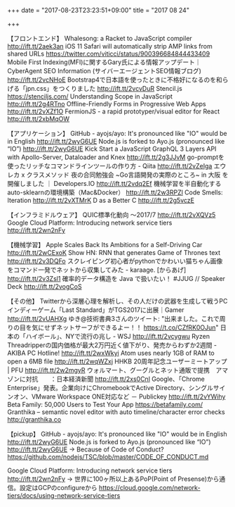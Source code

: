 +++
date = "2017-08-23T23:23:51+09:00"
title = "2017 08 24"

+++

【フロントエンド】
Whalesong: a Racket to JavaScript compiler http://ift.tt/2aek3an
iOS 11 Safari will automatically strip AMP links from shared URLs https://twitter.com/viticci/status/900396684844433409
Mobile First Indexing(MFI)に関するGary氏による情報アップデート｜CyberAgent SEO Information (サイバーエージェントSEO情報ブログ) http://ift.tt/2vcNHoE
Bootstrap4で日本語を使ったときに不格好になるのを和らげる「jpn.css」をつくりました http://ift.tt/2vcvDuR
Stencil.js https://stenciljs.com/
Understanding Scope in JavaScript http://ift.tt/2g4RTno
Offline-Friendly Forms in Progressive Web Apps http://ift.tt/2vXZf1O
FermionJS - a rapid prototyper/visual editor for React http://ift.tt/2xbMqOW

【アプリケーション】
GitHub - ayojs/ayo: It's pronounced like "IO" would be in English http://ift.tt/2wyG6UE
Node.js is forked to Ayo.js (pronounced like “IO”) http://ift.tt/2wyG6UE
Kick Start a JavaScript GraphQL 3 Layers API with Apollo-Server, Dataloader and Knex http://ift.tt/2g3JJvM
go-promptを使ったリッチなコマンドラインツールの作り方 - Qiita http://ift.tt/2vZeIga
エウレカ x クラスメソッド 夜の合同勉強会 ~Go言語開発の実際のところ~ in 大阪 を開催しました ｜ Developers.IO http://ift.tt/2vdq2Ef
機械学習を半自動化するauto-sklearnの環境構築（Mac&Docker） http://ift.tt/2w3RPZl
Code Smells: Iteration http://ift.tt/2vXTMrK
D as a Better C http://ift.tt/2g5vczE

【インフラミドルウェア】
QUIC標準化動向 〜2017/7 http://ift.tt/2vXQVz5
Google Cloud Platform: Introducing network service tiers http://ift.tt/2wn2nFy

【機械学習】
Apple Scales Back Its Ambitions for a Self-Driving Car http://ift.tt/2wCExoK
Show HN: RNN that generates Game of Thrones text http://ift.tt/2v3DQFo
スクレイピング初心者がpythonでかわいい猫ちゃん画像をコマンド一発でネットから収集してみた - karaage. [からあげ] http://ift.tt/2v3Zsl1
確率的データ構造を Java で扱いたい！ #JJUG // Speaker Deck http://ift.tt/2vogCoS

【その他】
Twitterから深層心理を解析し、その人だけの武器を生成して戦うPCインディーゲーム「Last Standard」がTGS2017に出展｜Gamer http://ift.tt/2vUAHXg
ゆき@技術書典3さんのツイート: "出来ました。これで周りの目を気にせずネットサーフができるよー！！ https://t.co/CZfRK0OJun" 
日本の「ハイボール」、NYで流行の兆し - WSJ http://ift.tt/2vcygwu
Ryzen Threadripperの国内価格が最大2万円近く値下がり、発売からわずか2週間 - AKIBA PC Hotline! http://ift.tt/2wxWkyi
Atom uses nearly 1GB of RAM to open a 6MB file http://ift.tt/2wqWZxj
HHKB 20周年記念ユーザーミートアップ | PFU http://ift.tt/2w2mgyR
ウォルマート、グーグルとネット通販で提携　アマゾンに対抗　　：日本経済新聞 http://ift.tt/2xs0Cnl
Google、「Chrome Enterprise」発表。企業向けにChromebookでActive Directory、シングルサインオン、VMware Workspace ONE対応など － Publickey http://ift.tt/2vYWihy
Beta Family: 50,000 Users to Test Your App https://betafamily.com/
Granthika – semantic novel editor with auto timeline/character error checks http://granthika.co

【pickup】
GitHub - ayojs/ayo: It's pronounced like "IO" would be in English http://ift.tt/2wyG6UE
Node.js is forked to Ayo.js (pronounced like “IO”) http://ift.tt/2wyG6UE
→ Because of Code of Conduct? https://github.com/nodejs/TSC/blob/master/CODE_OF_CONDUCT.md

Google Cloud Platform: Introducing network service tiers http://ift.tt/2wn2nFy
→ 世界に100ヶ所以上あるPoP(Point of Presense)から通信。設定はGCPのconfigureから https://cloud.google.com/network-tiers/docs/using-network-service-tiers